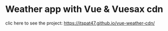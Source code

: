 # Weather app with Vue & Vuesax cdn

clic here to see the project: https://itspat47.github.io/vue-weather-cdn/
